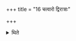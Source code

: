 +++
title = "16 चत्वारो द्विरात्राः"

+++

<details><summary>थिते</summary>

16. There are four two-day Ahīna-sacrifices. 
</details>

